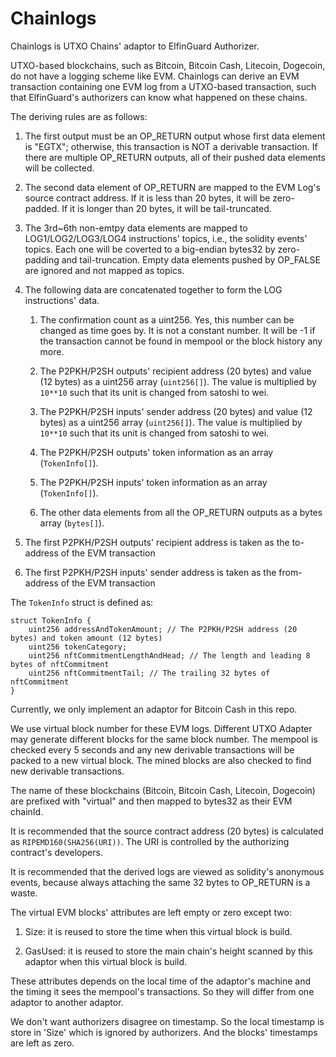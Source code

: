 # Chainlogs

Chainlogs is UTXO Chains' adaptor to ElfinGuard Authorizer.

UTXO-based blockchains, such as Bitcoin, Bitcoin Cash, Litecoin, Dogecoin, do not have a logging scheme like EVM. Chainlogs can derive an EVM transaction containing one EVM log from a UTXO-based transaction, such that ElfinGuard's authorizers can know what happened on these chains.

The deriving rules are as follows:

1. The first output must be an OP\_RETURN output whose first data element is "EGTX"; otherwise, this transaction is NOT a derivable transaction. If there are multiple OP\_RETURN outputs, all of their pushed data elements will be collected.

2. The second data element of OP\_RETURN are mapped to the EVM Log's source contract address. If it is less than 20 bytes, it will be zero-padded. If it is longer than 20 bytes, it will be tail-truncated.

3. The 3rd~6th non-emtpy data elements are mapped to LOG1/LOG2/LOG3/LOG4 instructions' topics, i.e., the solidity events' topics. Each one will be coverted to a big-endian bytes32 by zero-padding and tail-truncation. Empty data elements pushed by OP\_FALSE are ignored and not mapped as topics.

4. The following data are concatenated together to form the LOG instructions' data. 

   1. The confirmation count as a uint256. Yes, this number can be changed as time goes by. It is not a constant number. It will be -1 if the transaction cannot be found in mempool or the block history any more.

   2. The P2PKH/P2SH outputs' recipient address (20 bytes) and value (12 bytes) as a uint256 array (`uint256[]`). The value is multiplied by `10**10` such that its unit is changed from satoshi to wei.

   3. The P2PKH/P2SH inputs' sender address (20 bytes) and value (12 bytes) as a uint256 array (`uint256[]`). The value is multiplied by `10**10` such that its unit is changed from satoshi to wei.

   4. The P2PKH/P2SH outputs' token information as an array (`TokenInfo[]`).

   5. The P2PKH/P2SH inputs' token information as an array (`TokenInfo[]`).

   6. The other data elements from all the OP\_RETURN outputs as a bytes array (`bytes[]`).

5. The first P2PKH/P2SH outputs' recipient address is taken as the to-address of the EVM transaction

6. The first P2PKH/P2SH inputs' sender address is taken as the from-address of the EVM transaction

The `TokenInfo` struct is defined as:

```solidty
struct TokenInfo {
    uint256 addressAndTokenAmount; // The P2PKH/P2SH address (20 bytes) and token amount (12 bytes)
    uint256 tokenCategory;
    uint256 nftCommitmentLengthAndHead; // The length and leading 8 bytes of nftCommitment
    uint256 nftCommitmentTail; // The trailing 32 bytes of nftCommitment
}
```

Currently, we only implement an adaptor for Bitcoin Cash in this repo.

We use virtual block number for these EVM logs. Different UTXO Adapter may generate different blocks for the same block number. The mempool is checked every 5 seconds and any new derivable transactions will be packed to a new virtual block. The mined blocks are also checked to find new derivable transactions.

The name of these blockchains (Bitcoin, Bitcoin Cash, Litecoin, Dogecoin) are prefixed with "virtual" and then mapped to bytes32 as their EVM chainId.

It is recommended that the source contract address (20 bytes) is calculated as `RIPEMD160(SHA256(URI))`. The URI is controlled by the authorizing contract's developers.

It is recommended that the derived logs are viewed as solidity's anonymous events, because always attaching the same 32 bytes to OP\_RETURN is a waste.

The virtual EVM blocks' attributes are left empty or zero except two:

1. Size: it is reused to store the time when this virtual block is build.

2. GasUsed: it is reused to store the main chain's height scanned by this adaptor when this virtual block is build.

These attributes depends on the local time of the adaptor's machine and the timing it sees the mempool's transactions. So they will differ from one adaptor to another adaptor.

We don't want authorizers disagree on timestamp. So the local timestamp is store in 'Size' which is ignored by authorizers. And the blocks' timestamps are left as zero.
